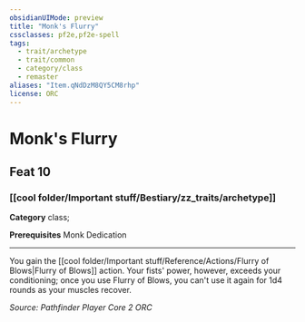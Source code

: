 ```yaml
---
obsidianUIMode: preview
title: "Monk's Flurry"
cssclasses: pf2e,pf2e-spell
tags:
  - trait/archetype
  - trait/common
  - category/class
  - remaster
aliases: "Item.qNdDzM8QY5CM8rhp"
license: ORC
---
```

# Monk's Flurry
## Feat 10
### [[cool folder/Important stuff/Bestiary/zz_traits/archetype]]

**Category** class; 



**Prerequisites** Monk Dedication
* * *
You gain the [[cool folder/Important stuff/Reference/Actions/Flurry of Blows|Flurry of Blows]] action. Your fists' power, however, exceeds your conditioning; once you use Flurry of Blows, you can't use it again for 1d4 rounds as your muscles recover.

*Source: Pathfinder Player Core 2*
*ORC*